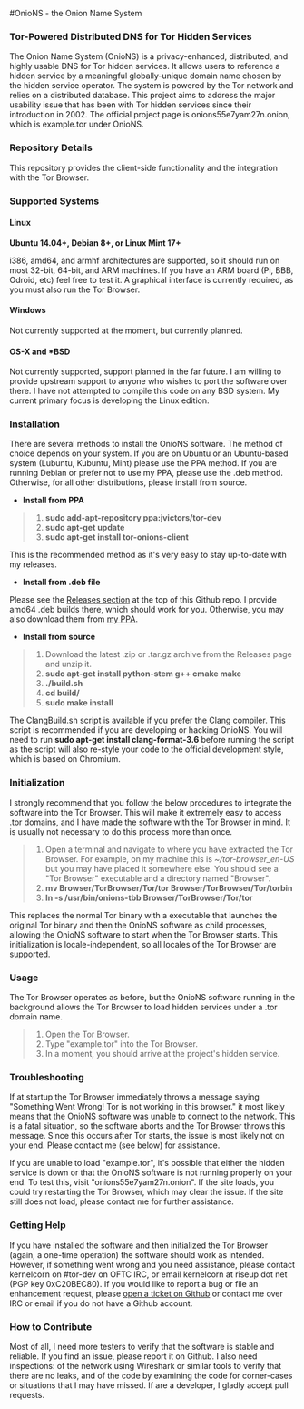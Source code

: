 #OnioNS - the Onion Name System
### Tor-Powered Distributed DNS for Tor Hidden Services

The Onion Name System (OnioNS) is a privacy-enhanced, distributed, and highly usable DNS for Tor hidden services. It allows users to reference a hidden service by a meaningful globally-unique domain name chosen by the hidden service operator. The system is powered by the Tor network and relies on a distributed database. This project aims to address the major usability issue that has been with Tor hidden services since their introduction in 2002. The official project page is onions55e7yam27n.onion, which is example.tor under OnioNS.

### Repository Details

This repository provides the client-side functionality and the integration with the Tor Browser.

### Supported Systems

#### Linux

**Ubuntu 14.04+, Debian 8+, or Linux Mint 17+**

i386, amd64, and armhf architectures are supported, so it should run on most 32-bit, 64-bit, and ARM machines. If you have an ARM board (Pi, BBB, Odroid, etc) feel free to test it. A graphical interface is currently required, as you must also run the Tor Browser.

#### Windows

Not currently supported at the moment, but currently planned.

#### OS-X and *BSD

Not currently supported, support planned in the far future. I am willing to provide upstream support to anyone who wishes to port the software over there. I have not attempted to compile this code on any BSD system. My current primary focus is developing the Linux edition.

### Installation

There are several methods to install the OnioNS software. The method of choice depends on your system. If you are on Ubuntu or an Ubuntu-based system (Lubuntu, Kubuntu, Mint) please use the PPA method. If you are running Debian or prefer not to use my PPA, please use the .deb method. Otherwise, for all other distributions, please install from source.

* **Install from PPA**

> 1. **sudo add-apt-repository ppa:jvictors/tor-dev**
> 2. **sudo apt-get update**
> 3. **sudo apt-get install tor-onions-client**

This is the recommended method as it's very easy to stay up-to-date with my releases.

* **Install from .deb file**

Please see the [Releases section](https://github.com/Jesse-V/OnioNS/releases) at the top of this Github repo. I provide amd64 .deb builds there, which should work for you. Otherwise, you may also download them from [my PPA](https://launchpad.net/~jvictors/+archive/tor-dev/+packages).

* **Install from source**

> 1. Download the latest .zip or .tar.gz archive from the Releases page and unzip it.
> 2. **sudo apt-get install python-stem g++ cmake make**
> 3. **./build.sh**
> 4. **cd build/**
> 5. **sudo make install**

The ClangBuild.sh script is available if you prefer the Clang compiler. This script is recommended if you are developing or hacking OnioNS. You will need to run **sudo apt-get install clang-format-3.6** before running the script as the script will also re-style your code to the official development style, which is based on Chromium.

### Initialization

I strongly recommend that you follow the below procedures to integrate the software into the Tor Browser. This will make it extremely easy to access .tor domains, and I have made the software with the Tor Browser in mind. It is usually not necessary to do this process more than once.

> 1. Open a terminal and navigate to where you have extracted the Tor Browser. For example, on my machine this is *~/tor-browser_en-US* but you may have placed it somewhere else. You should see a "Tor Browser" executable and a directory named "Browser".
> 2. **mv Browser/TorBrowser/Tor/tor Browser/TorBrowser/Tor/torbin**
> 3. **ln -s /usr/bin/onions-tbb Browser/TorBrowser/Tor/tor**

This replaces the normal Tor binary with a executable that launches the original Tor binary and then the OnioNS software as child processes, allowing the OnioNS software to start when the Tor Browser starts. This initialization is locale-independent, so all locales of the Tor Browser are supported.

### Usage

The Tor Browser operates as before, but the OnioNS software running in the background allows the Tor Browser to load hidden services under a .tor domain name.

> 1. Open the Tor Browser.
> 2. Type "example.tor" into the Tor Browser.
> 3. In a moment, you should arrive at the project's hidden service.

### Troubleshooting

If at startup the Tor Browser immediately throws a message saying "Something Went Wrong! Tor is not working in this browser." it most likely means that the OnioNS software was unable to connect to the network. This is a fatal situation, so the software aborts and the Tor Browser throws this message. Since this occurs after Tor starts, the issue is most likely not on your end. Please contact me (see below) for assistance.

If you are unable to load "example.tor", it's possible that either the hidden service is down or that the OnioNS software is not running properly on your end. To test this, visit "onions55e7yam27n.onion". If the site loads, you could try restarting the Tor Browser, which may clear the issue. If the site still does not load, please contact me for further assistance.

### Getting Help

If you have installed the software and then initialized the Tor Browser (again, a one-time operation) the software should work as intended. However, if something went wrong and you need assistance, please contact kernelcorn on #tor-dev on OFTC IRC, or email kernelcorn at riseup dot net (PGP key 0xC20BEC80). If you would like to report a bug or file an enhancement request, please [open a ticket on Github](https://github.com/Jesse-V/OnioNS-client/issues) or contact me over IRC or email if you do not have a Github account.

### How to Contribute

Most of all, I need more testers to verify that the software is stable and reliable. If you find an issue, please report it on Github. I also need inspections: of the network using Wireshark or similar tools to verify that there are no leaks, and of the code by examining the code for corner-cases or situations that I may have missed. If are a developer, I gladly accept pull requests.
